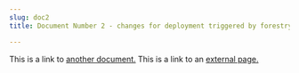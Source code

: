 ```yaml
---
slug: doc2
title: Document Number 2 - changes for deployment triggered by forestry UI

---
```

This is a link to [another document.](doc3.md) This is a link to an [external page.](http://www.example.com/)